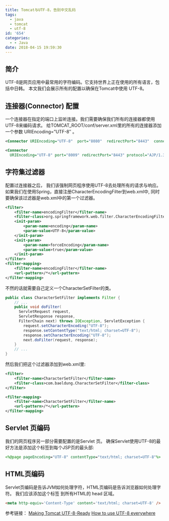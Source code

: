 ```yaml
---
title: Tomcat与UTF-8，告别中文乱码
tags:
  - java
  - tomcat
  - utf-8
id: '654'
categories:
  - - Java
date: 2018-04-15 19:59:30
---
```


## 简介

UTF-8是网页应用中最常用的字符编码。它支持世界上正在使用的所有语言，包括中日韩。 本文我们会展示所有的配置以确保在Tomcat中使用 UTF-8。

## 连接器(Connector) 配置

一个连接器在指定的端口上监听连接。我们需要确保我们所有的连接器都使用UTF-8来编码请求。 给TOMCAT\_ROOT/conf/server.xml里的所有的连接器添加一个参数 URIEncoding=”UTF-8″ 。

```XML
<Connector URIEncoding="UTF-8"  port="8080"  redirectPort="8443"  connectionTimeout="20000"  protocol="HTTP/1.1"/>

<Connector
  URIEncoding="UTF-8" port="8009" redirectPort="8443" protocol="AJP/1.3"/>
```

## 字符集过滤器

配置过连接器之后， 我们该强制网页程序使用UTF-8去处理所有的请求与响应。 如果我们在使用Spring，直接注册CharacterEncodingFilter到web.xml中, 同时要确保该过滤器是web.xml中的第一个过滤器。

```XML
<filter>
    <filter-name>encodingFilter</filter-name>
    <filter-class>org.springframework.web.filter.CharacterEncodingFilter</filter-class>
    <init-param>
        <param-name>encoding</param-name>
        <param-value>UTF-8</param-value>
    </init-param>
    <init-param>
        <param-name>forceEncoding</param-name>
        <param-value>true</param-value>
    </init-param>
</filter>
<filter-mapping>
    <filter-name>encodingFilter</filter-name>
    <url-pattern>/*</url-pattern>
</filter-mapping>
```

不然的话就需要自己定义一个CharacterSetFilter的类。

```JAVA
public class CharacterSetFilter implements Filter {
    // ...
    public void doFilter(
      ServletRequest request, 
      ServletResponse response, 
      FilterChain next) throws IOException, ServletException {
        request.setCharacterEncoding("UTF-8");
        response.setContentType("text/html; charset=UTF-8");
        response.setCharacterEncoding("UTF-8");
        next.doFilter(request, response);
    }
    // ...
}
```

然后我们把这个过滤器添加到web.xml里:

```XML
<filter>
    <filter-name>CharacterSetFilter</filter-name>
    <filter-class>com.baeldung.CharacterSetFilter</filter-class>
</filter>

<filter-mapping>
    <filter-name>CharacterSetFilter</filter-name>
    <url-pattern>/*</url-pattern>
</filter-mapping>
```

## Servlet 页编码

我们的网页程序另一部分需要配置的是Servlet 页。 确保Servlet使用UTF-8的最好方法是添加这个标签到每个JSP页的最头部:

```JSP
<%@page pageEncoding="UTF-8" contentType="text/html; charset=UTF-8"%>
```

## HTML页编码

Servlet页编码是告诉JVM如何处理字符，HTML页编码是告诉浏览器如何处理字符。 我们应该添加这个标签  到所有HTML的 head 区域。

```HTML
<meta http-equiv='Content-Type' content='text/html; charset=UTF-8' />
```

参考链接： [Making Tomcat UTF-8-Ready](http://www.baeldung.com/tomcat-utf-8 "Making Tomcat UTF-8-Ready") [How to use UTF-8 everywhere](https://wiki.apache.org/tomcat/FAQ/CharacterEncoding#Q8 "How to use UTF-8 everywhere")